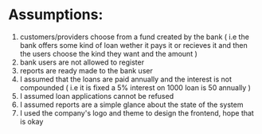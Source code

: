 # Assumptions: 

1) customers/providers choose from a fund created by the bank ( i.e the bank offers some kind of loan wether it pays it or recieves it and then the users choose the kind they want and the amount ) 
2) bank users are not allowed to register
3) reports are ready made to the bank user 
4) I assumed that the loans are paid annually and the interest is not compounded ( i.e it is fixed a 5% interest on 1000 loan is 50 annually )
5) I assumed loan applications cannot be refused
6) I assumed reports are a simple glance about the state of the system 
7) I used the company's logo and theme to design the frontend, hope that is okay
